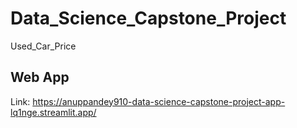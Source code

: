 # Data_Science_Capstone_Project
Used_Car_Price

## Web App

Link: https://anuppandey910-data-science-capstone-project-app-lq1nge.streamlit.app/
